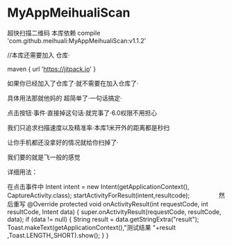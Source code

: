 # MyAppMeihualiScan
超快扫描二维码
本库依赖
compile 'com.github.meihuali:MyAppMeihualiScan:v1.1.2'

//本库还需要加入 仓库·

maven { url 'https://jitpack.io' } 

如果你已经加入了仓库了·就不需要在加入仓库了·

具体用法那就他妈的 超简单了·一句话搞定·

点击按钮·事件·直接掉这句话·就完事了·6.0权限不用担心

我们只追求扫描速度以及精准率·本库1米开外的距离都是秒扫

让你手机都还没拿好的情况就给你扫掉了·

我们要的就是飞一般的感觉

详细用法：

在点击事件中 
  Intent intent = new Intent(getApplicationContext(), CaptureActivity.class);
                startActivityForResult(intent,resultcode);
                
然后重写
    @Override
    protected void onActivityResult(int requestCode, int resultCode, Intent data) {
        super.onActivityResult(requestCode, resultCode, data);
        if (data != null) {
            String result = data.getStringExtra("result");
            Toast.makeText(getApplicationContext(),"测试结果 "+result ,Toast.LENGTH_SHORT).show();
        }
    }
